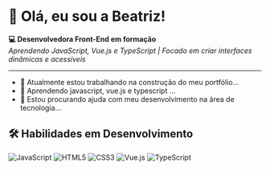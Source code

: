 # 👋 Olá, eu sou a Beatriz!  

**💻 Desenvolvedora Front-End em formação**  
*Aprendendo JavaScript, Vue.js e TypeScript | Focado em criar interfaces dinâmicas e acessíveis*  

---

- 🔭 Atualmente estou trabalhando na construção do meu portfólio...
- 🌱  Aprendendo javascript, vue.js e typescript ...
- 🤔 Estou procurando ajuda com meu desenvolvimento na área de tecnologia...


## 🛠 Habilidades em Desenvolvimento

![JavaScript](https://img.shields.io/badge/JavaScript-F7DF1E?style=for-the-badge&logo=javascript&logoColor=black)
![HTML5](https://img.shields.io/badge/HTML5-E34F26?style=for-the-badge&logo=html5&logoColor=white)
![CSS3](https://img.shields.io/badge/CSS3-1572B6?style=for-the-badge&logo=css3&logoColor=white)
![Vue.js](https://img.shields.io/badge/Vue.js-4FC08D?style=for-the-badge&logo=vuedotjs&logoColor=white)
![TypeScript](https://img.shields.io/badge/TypeScript-007ACC?style=for-the-badge&logo=typescript&logoColor=white)


